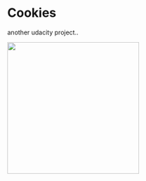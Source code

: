 # Cookies
another udacity project..

<img src="https://github.com/bipuldevashish/Cookies/cookie.png" height="300em">
